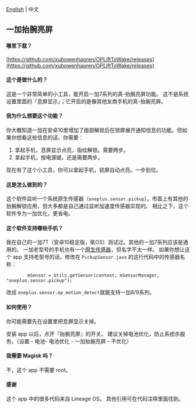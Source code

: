 [English](https://github.com/xubowenhaoren/OPLiftToWake/blob/master/README.md) | 中文

## 一加抬腕亮屏

#### 哪里下载？

[https://github.com/xubowenhaoren/OPLiftToWake/releases](https://github.com/xubowenhaoren/OPLiftToWake/releases)

#### 这个是做什么的？

这是一个非常简单的小工具，能开启一加7系列的真-抬腕亮屏功能。
这不是系统设置里面的『息屏显示』；它开启的是像其他友商手机的真-抬腕亮屏。

#### 我为什么想要这个功能？

你大概知道一加在安卓10里增加了面部解锁后在锁屏展开通知信息的功能。但如果你想看这些信息的话，你需要：

1. 拿起手机，息屏显示点亮，指纹解锁。需要两步。
2. 拿起手机，按电源键。还是需要两步。

现在有了这个小工具，你可以拿起手机，锁屏自动点亮。一步到位。

#### 这是怎么做到的？

这个软件监听一个系统原生传感器（`oneplus.sensor.pickup`）。市面上有其他的抬腕解锁应用，但大多都是自己通过监听加速度传感器实现的。
相比之下，这个软件专为一加优化，更省电。

#### 这个软件支持哪些手机？

我在自己的一加7T（安卓10稳定版，氧OS）测试过。其他的一加7系列应该是通用的。
一加老型号的手机也有一个[原生传感器](http://stools.gleamolabs.com/sensors/devices/227)，但名字不太一样。
如果你想让这个 app 支持老型号的话，修改在 `PickupSensor.java` 的这行代码中的传感器名称：

```
        mSensor = Utils.getSensor(context, mSensorManager, "oneplus.sensor.pickup");
```

改成 `oneplus.sensor.op_motion_detect`就能支持一加8/9系列。

#### 如何使用？

你可能需要先在设置里把息屏显示关掉。

安装 app 以后，点开『抬腕亮屏』的开关。
建议关掉电池优化，防止系统杀服务。（设置 - 电池- 电池优化 - 一加抬腕亮屏 - 不优化）

#### 我需要 Magisk 吗？

不，这个 app 不需要 root。

#### 感谢

这个 app 中的很多代码来自 Lineage OS。
其他引用可在代码注释里面找到。


